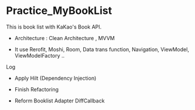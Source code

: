 # Practice_MyBookList

This is book list with KaKao's Book API.


- Architecture : Clean Architecture , MVVM



- It use Rerofit, Moshi, Room, Data trans function, Navigation, ViewModel, ViewModelFactory ..


Log

- Apply Hilt (Dependency Injection)

- Finish Refactoring

- Reform Booklist Adapter DiffCallback
